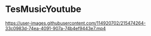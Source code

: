 # TesMusicYoutube

https://user-images.githubusercontent.com/114920702/215474264-33c0983d-74ea-4091-907a-74b4ef9443e7.mp4

